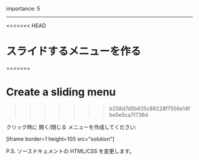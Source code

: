 importance: 5

---

<<<<<<< HEAD
# スライドするメニューを作る
=======
# Create a sliding menu
>>>>>>> b258d7d5b635c88228f7556e14fbe5e5ca7f736d

クリック時に 開く/閉じる メニューを作成してください:

[iframe border=1 height=100 src="solution"]

P.S. ソースドキュメントの HTML/CSS を変更します。
